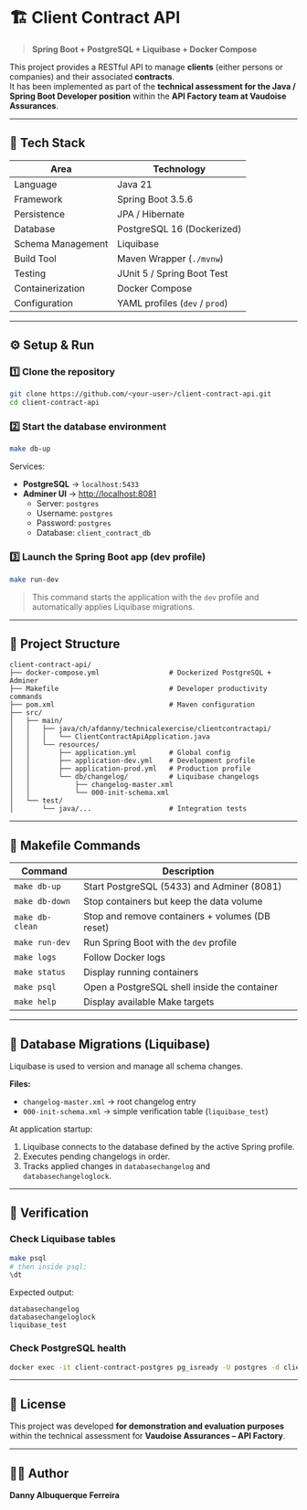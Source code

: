 # 🏗️ Client Contract API

> **Spring Boot + PostgreSQL + Liquibase + Docker Compose**

This project provides a RESTful API to manage **clients** (either persons or companies) and their associated **contracts**.  
It has been implemented as part of the **technical assessment for the Java / Spring Boot Developer position** within the **API Factory team at Vaudoise Assurances**.

---

## 🚀 Tech Stack

| Area | Technology |
|-------|-------------|
| Language | Java 21 |
| Framework | Spring Boot 3.5.6 |
| Persistence | JPA / Hibernate |
| Database | PostgreSQL 16 (Dockerized) |
| Schema Management | Liquibase |
| Build Tool | Maven Wrapper (`./mvnw`) |
| Testing | JUnit 5 / Spring Boot Test |
| Containerization | Docker Compose |
| Configuration | YAML profiles (`dev` / `prod`) |

---

## ⚙️ Setup & Run

### 1️⃣ Clone the repository
```bash
git clone https://github.com/<your-user>/client-contract-api.git
cd client-contract-api
```

### 2️⃣ Start the database environment
```bash
make db-up
```

Services:
- **PostgreSQL** → `localhost:5433`
- **Adminer UI** → [http://localhost:8081](http://localhost:8081)
  - Server: `postgres`
  - Username: `postgres`
  - Password: `postgres`
  - Database: `client_contract_db`

### 3️⃣ Launch the Spring Boot app (dev profile)
```bash
make run-dev
```

> This command starts the application with the `dev` profile and automatically applies Liquibase migrations.

---

## 🧱 Project Structure

```
client-contract-api/
├── docker-compose.yml                 # Dockerized PostgreSQL + Adminer
├── Makefile                           # Developer productivity commands
├── pom.xml                            # Maven configuration
├── src/
│   ├── main/
│   │   ├── java/ch/afdanny/technicalexercise/clientcontractapi/
│   │   │   └── ClientContractApiApplication.java
│   │   └── resources/
│   │       ├── application.yml        # Global config
│   │       ├── application-dev.yml    # Development profile
│   │       ├── application-prod.yml   # Production profile
│   │       └── db/changelog/          # Liquibase changelogs
│   │           ├── changelog-master.xml
│   │           └── 000-init-schema.xml
│   └── test/
│       └── java/...                   # Integration tests
```

---

## 🧰 Makefile Commands

| Command | Description |
|----------|-------------|
| `make db-up` | Start PostgreSQL (5433) and Adminer (8081) |
| `make db-down` | Stop containers but keep the data volume |
| `make db-clean` | Stop and remove containers + volumes (DB reset) |
| `make run-dev` | Run Spring Boot with the `dev` profile |
| `make logs` | Follow Docker logs |
| `make status` | Display running containers |
| `make psql` | Open a PostgreSQL shell inside the container |
| `make help` | Display available Make targets |

---

## 🧩 Database Migrations (Liquibase)

Liquibase is used to version and manage all schema changes.

**Files:**
- `changelog-master.xml` → root changelog entry
- `000-init-schema.xml` → simple verification table (`liquibase_test`)

At application startup:
1. Liquibase connects to the database defined by the active Spring profile.
2. Executes pending changelogs in order.
3. Tracks applied changes in `databasechangelog` and `databasechangeloglock`.

---

## 🧪 Verification

### Check Liquibase tables
```bash
make psql
# then inside psql:
\dt
```
Expected output:
```
databasechangelog
databasechangeloglock
liquibase_test
```

### Check PostgreSQL health
```bash
docker exec -it client-contract-postgres pg_isready -U postgres -d client_contract_db
```

---

## 📘 License

This project was developed **for demonstration and evaluation purposes**  
within the technical assessment for **Vaudoise Assurances – API Factory**.

---

## 👨‍💻 Author

**Danny Albuquerque Ferreira**
